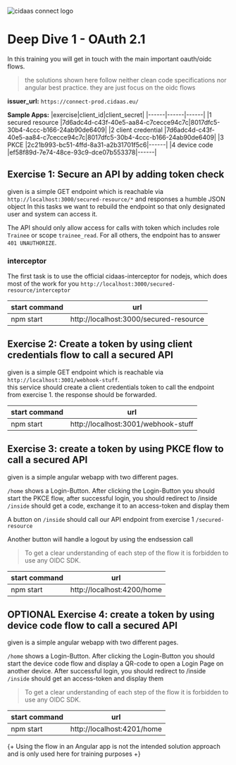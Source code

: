 ![cidaas connect logo](https://fs.evenito.com/render/cbd752f0-a4ee-437e-9f1c-a87679a6ffed?q=80&dpr=1&h=72)

# Deep Dive 1 - OAuth 2.1

In this training you will get in touch with the main important oauth/oidc flows.

> the solutions shown here follow neither clean code specifications nor angular best practice. they are just focus on the oidc flows

**issuer_url:**
`https://connect-prod.cidaas.eu/`

**Sample Apps:**
|exercise|client_id|client_secret|
|------|------|------|
|1 secured resource |7d6adc4d-c43f-40e5-aa84-c7cecce94c7c|8017dfc5-30b4-4ccc-b166-24ab90de6409|
|2 client credential |7d6adc4d-c43f-40e5-aa84-c7cecce94c7c|8017dfc5-30b4-4ccc-b166-24ab90de6409|
|3 PKCE |2c21b993-bc51-4ffd-8a31-a2b31701f5c6|------|
|4 device code |ef58f89d-7e74-48ce-93c9-dce07b553378|------|

## Exercise 1: Secure an API by adding token check
  
given is a simple GET endpoint which is reachable via `http://localhost:3000/secured-resource/*` and responses a humble JSON object
In this tasks we want to rebuild the endpoint so that only designated user and system can access it.

The API should only allow access for calls with token which includes role `Trainee` or scope `trainee_read`. For all others, the endpoint has to answer `401 UNAUTHORIZE`.

### interceptor

The first task is to use the official cidaas-interceptor for nodejs, which does most of the work for you
`http://localhost:3000/secured-resource/interceptor`

|start command|url|
|------|------|
|npm start |http://localhost:3000/secured-resource|
  
## Exercise 2: Create a token by using client credentials flow to call a secured API

given is a simple GET endpoint which is reachable via `http://localhost:3001/webhook-stuff`.  
this service should create a client credentials token to call the endpoint from exercise 1.
the response should be forwarded.

|start command|url|
|------|------|
|npm start |http://localhost:3001/webhook-stuff|

## Exercise 3: create a token by using PKCE flow to call a secured API

given is a simple angular webapp with two different pages.

`/home` shows a Login-Button. After clicking the Login-Button you should start the PKCE flow, after successful login, you should redirect to /inside
`/inside` should get a code, exchange it to an access-token and display them

A button on `/inside` should call our API endpoint from exercise 1 `/secured-resource`

Another button will handle a logout by using the endsession call

> To get a clear understanding of each step of the flow it is forbidden to use any OIDC SDK.

|start command|url|
|------|------|
|npm start |http://localhost:4200/home|

## OPTIONAL Exercise 4: create a token by using device code flow to call a secured API

given is a simple angular webapp with two different pages.

`/home` shows a Login-Button. After clicking the Login-Button you should start the device code flow and display a QR-code to open a Login Page on another device. After successful login, you should redirect to /inside
`/inside` should get an access-token and display them

> To get a clear understanding of each step of the flow it is forbidden to use any OIDC SDK.

|start command|url|
|------|------|
|npm start |http://localhost:4201/home|

{+ Using the flow in an Angular app is not the intended solution approach and is only used here for training purposes +}
